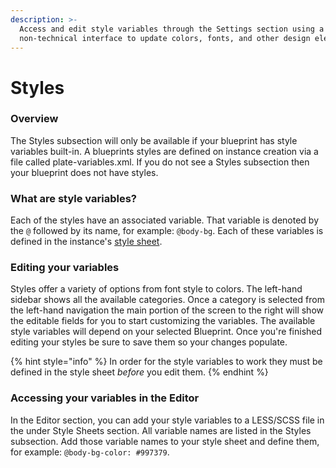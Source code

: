 ```yaml
---
description: >-
  Access and edit style variables through the Settings section using a
  non-technical interface to update colors, fonts, and other design elements.
---
```


# Styles

### Overview

The Styles subsection will only be available if your blueprint has style variables built-in. A blueprints styles are defined on instance creation via a file called plate-variables.xml. If you do not see a Styles subsection then your blueprint does not have styles. 

### What are style variables?

Each of the styles have an associated variable. That variable is denoted by the `@` followed by its name, for example: `@body-bg`.  Each of these variables is defined in the instance's [style sheet](https://zesty.org/services/web-engine/interface/editor/stylesheets). 

### Editing your variables

Styles offer a variety of options from font style to colors. The left-hand sidebar shows all the available categories. Once a category is selected from the left-hand navigation the main portion of the screen to the right will show the editable fields for you to start customizing the variables. The available style variables will depend on your selected Blueprint. Once you're finished editing your styles be sure to save them so your changes populate. 

{% hint style="info" %}
In order for the style variables to work they must be defined in the style sheet _before_ you edit them.
{% endhint %}

### Accessing your variables in the Editor

In the Editor section, you can add your style variables to a LESS/SCSS file in the under Style Sheets section. All variable names are listed in the Styles subsection. Add those variable names to your style sheet and define them, for example: `@body-bg-color: #997379`.

